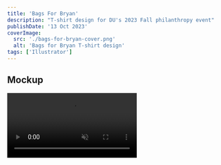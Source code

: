 ```yaml
---
title: 'Bags For Bryan'
description: "T-shirt design for DU's 2023 Fall philanthropy event"
publishDate: '13 Oct 2023'
coverImage:
  src: './bags-for-bryan-cover.png'
  alt: 'Bags for Bryan T-shirt design'
tags: ['Illustrator']
---
```


## Mockup

<div class="w-full">
<video class="mx-auto" autoplay loop muted playsinline>
  <source src="https://f004.backblazeb2.com/file/payne-portfolio/bags.mp4" type="video/mp4" />
  Your browser does not support the video tag.
</video>
</div>
